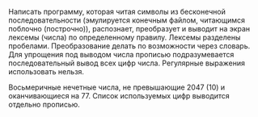 Написать программу, которая читая символы из бесконечной последовательности
(эмулируется конечным файлом, читающимся поблочно (построчно)),
распознает, преобразует и выводит на экран лексемы (числа) по определенному правилу.
Лексемы разделены пробелами.
Преобразование делать по возможности через словарь.
Для упрощения под выводом числа прописью подразумевается последовательный вывод всех цифр числа.
Регулярные выражения использовать нельзя.

Восьмеричные нечетные числа, не превышающие 2047 (10) и оканчивающиеся на 77.
Список используемых цифр выводится отдельно прописью.
